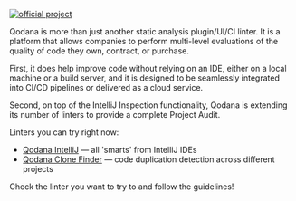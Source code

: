[//]: # (title: About Qodana Linters)

[![official project](https://jb.gg/badges/official-flat-square.svg)](https://confluence.jetbrains.com/display/ALL/JetBrains+on+GitHub)

><include src="lib_qd.xml" include-id="eap-warning"/>

Qodana is more than just another static analysis plugin/UI/CI linter. It is a platform that allows companies to perform multi-level evaluations of the quality of code they own, contract, or purchase.

First, it does help improve code without relying on an IDE, either on a local machine or a build server, and it is designed to be seamlessly integrated into CI/CD pipelines or delivered as a cloud service.

Second, on top of the IntelliJ Inspection functionality, Qodana is extending its number of linters to provide a complete Project Audit. 

Linters you can try right now:
* [Qodana IntelliJ](about-qodana-intellij.md)&nbsp;&mdash; all 'smarts' from IntelliJ IDEs
* [Qodana Clone Finder](about-clone-finder.md)&nbsp;&mdash; code duplication detection across different projects

Check the linter you want to try to and follow the guidelines!


